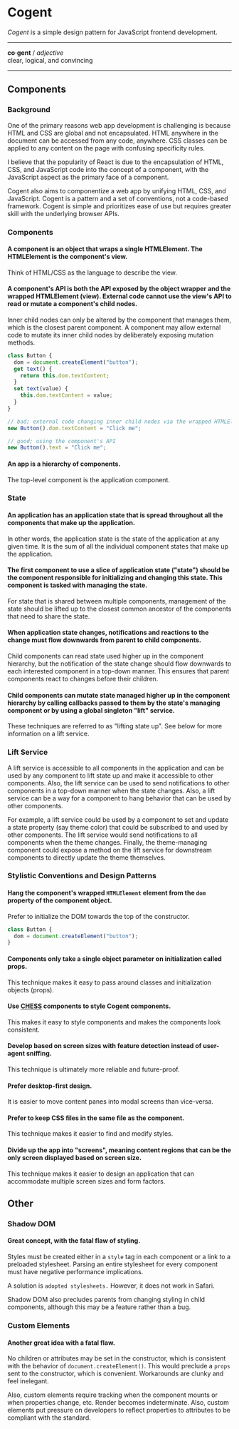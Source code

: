# Cogent <!-- omit in toc -->

_Cogent_ is a simple design pattern for JavaScript frontend development.

---

**co·gent** / _adjective_<br>
clear, logical, and convincing

---

## Components

### Background

One of the primary reasons web app development is challenging is because HTML and CSS are global and not encapsulated. HTML anywhere in the document can be accessed from any code, anywhere. CSS classes can be applied to any content on the page with confusing specificity rules.

I believe that the popularity of React is due to the encapsulation of HTML, CSS, and JavaScript code into the concept of a component, with the JavaScript aspect as the primary face of a component.

Cogent also aims to componentize a web app by unifying HTML, CSS, and JavaScript. Cogent is a pattern and a set of conventions, not a code-based framework. Cogent is simple and prioritizes ease of use but requires greater skill with the underlying browser APIs.

### Components

#### A component is an object that wraps a single HTMLElement. The HTMLElement is the component's view.

Think of HTML/CSS as the language to describe the view.

#### A component's API is both the API exposed by the object wrapper and the wrapped HTMLElement (view). External code cannot use the view's API to read or mutate a component's child nodes.

Inner child nodes can only be altered by the component that manages them, which is the closest parent component. A component may allow external code to mutate its inner child nodes by deliberately exposing mutation methods.

```javascript
class Button {
  dom = document.createElement("button");
  get text() {
    return this.dom.textContent;
  }
  set text(value) {
    this.dom.textContent = value;
  }
}

// bad; external code changing inner child nodes via the wrapped HTMLElement
new Button().dom.textContent = "Click me";

// good; using the component's API
new Button().text = "Click me";
```

#### An app is a hierarchy of components.

The top-level component is the application component.

### State

#### An application has an application state that is spread throughout all the components that make up the application.

In other words, the application state is the state of the application at any given time. It is the sum of all the individual component states that make up the application.

#### The first component to use a slice of application state ("state") should be the component responsible for initializing and changing this state. This component is tasked with managing the state.

For state that is shared between multiple components, management of the state should be lifted up to the closest common ancestor of the components that need to share the state.

#### When application state changes, notifications and reactions to the change must flow downwards from parent to child components.

Child components can read state used higher up in the component hierarchy, but the notification of the state change should flow downwards to each interested component in a top-down manner. This ensures that parent components react to changes before their children.

#### Child components can mutate state managed higher up in the component hierarchy by calling callbacks passed to them by the state's managing component or by using a global singleton "lift" service.

These techniques are referred to as "lifting state up". See below for more information on a lift service.

### Lift Service

A lift service is accessible to all components in the application and can be used by any component to lift state up and make it accessible to other components. Also, the lift service can be used to send notifications to other components in a top-down manner when the state changes. Also, a lift service can be a way for a component to hang behavior that can be used by other components.

For example, a lift service could be used by a component to set and update a state property (say theme color) that could be subscribed to and used by other components. The lift service would send notifications to all components when the theme changes. Finally, the theme-managing component could expose a method on the lift service for downstream components to directly update the theme themselves.

### Stylistic Conventions and Design Patterns

#### Hang the component's wrapped `HTMLElement` element from the `dom` property of the component object.

Prefer to initialize the DOM towards the top of the constructor.

```javascript
class Button {
  dom = document.createElement("button");
}
```

#### Components only take a single object parameter on initialization called props.

This technique makes it easy to pass around classes and initialization objects (props).

#### Use [CHESS](https://github.com/jake-knerr/chess) components to style Cogent components.

This makes it easy to style components and makes the components look consistent.

#### Develop based on screen sizes with feature detection instead of user-agent sniffing.

This technique is ultimately more reliable and future-proof.

#### Prefer desktop-first design.

It is easier to move content panes into modal screens than vice-versa.

#### Prefer to keep CSS files in the same file as the component.

This technique makes it easier to find and modify styles.

#### Divide up the app into "screens", meaning content regions that can be the only screen displayed based on screen size.

This technique makes it easier to design an application that can accommodate multiple screen sizes and form factors.

## Other

### Shadow DOM

#### Great concept, with the fatal flaw of styling.

Styles must be created either in a `style` tag in each component or a link to a preloaded stylesheet. Parsing an entire stylesheet for every component must have negative performance implications.

A solution is `adopted stylesheets.` However, it does not work in Safari.

Shadow DOM also precludes parents from changing styling in child components, although this may be a feature rather than a bug.

### Custom Elements

#### Another great idea with a fatal flaw.

No children or attributes may be set in the constructor, which is consistent with the behavior of `document.createElement()`. This would preclude a `props` sent to the constructor, which is convenient. Workarounds are clunky and feel inelegant.

Also, custom elements require tracking when the component mounts or when properties change, etc. Render becomes indeterminate. Also, custom elements put pressure on developers to reflect properties to attributes to be compliant with the standard.
